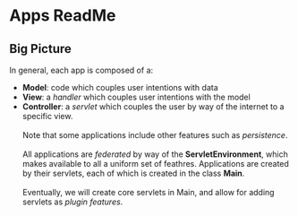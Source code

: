 # Apps ReadMe #
## Big Picture ##
In general, each app is composed of a:<br/>
- **Model**: code which couples user intentions with data<br/>
- **View**: a *handler* which couples user intentions with the model<br/>
- **Controller**: a *servlet* which couples the user by way of the internet to a specific view.<br/><br/>
Note that some applications include other features such as *persistence*.<br/><br/>
All applications are *federated* by way of the **ServletEnvironment**, which makes available to all a uniform set of feathres. Applications are created by their servlets, each of which is created in the class **Main**.<br/><br/>
Eventually, we will create core servlets in Main, and allow for adding servlets as *plugin features*.
